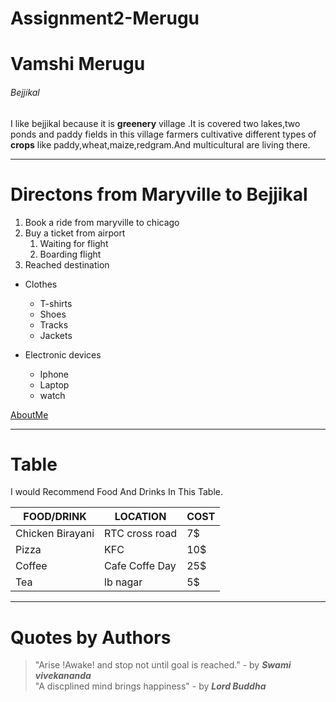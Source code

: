 # Assignment2-Merugu

# Vamshi Merugu

###### Bejjikal
I  like bejjikal because it is **greenery** village .It is covered  two lakes,two ponds and paddy fields in this village farmers cultivative different types of **crops** like paddy,wheat,maize,redgram.And multicultural are living there.

---

#  Directons from Maryville to Bejjikal
1. Book a ride  from maryville to chicago 
2. Buy a ticket from airport
    1. Waiting for flight
    2. Boarding flight      
3. Reached destination

*  Clothes
    * T-shirts
    * Shoes
    * Tracks
    * Jackets

* Electronic devices
    * Iphone
    * Laptop
    * watch

[AboutMe](https://github.com/vamshimerugu22/Assignment2-Merugu/blob/main/AboutMe.md)

---

# Table

I  would Recommend Food And Drinks In This Table.

|     FOOD/DRINK    |       LOCATION     |      COST     |    
|           ---                   |           ---                 |       ---          |
|    Chicken Birayani  |     RTC cross road  |       7$          |
|     Pizza                    |       KFC                 |       10$         |
|     Coffee                  |   Cafe Coffe Day    |      25$         |
|     Tea                       |     lb nagar              |       5$          |

---

# Quotes by Authors
>  "Arise !Awake! and stop not until goal is reached."  - by
***Swami vivekananda***  <br>
>  "A  discplined mind brings happiness"  - by
***Lord Buddha***  
